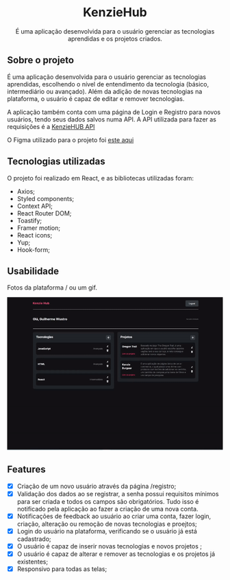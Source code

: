 <!-- PROJECT LOGO -->
<br />
<div align="center">


<h1 align="center">KenzieHub</h1>

  <p align="center">
    É uma aplicação desenvolvida para o usuário gerenciar as tecnologias aprendidas e os projetos criados.
  </p>
</div>

<!-- ABOUT THE PROJECT -->
## Sobre o projeto

É uma aplicação desenvolvida para o usuário gerenciar as tecnologias aprendidas,
escolhendo o nível de entendimento da tecnologia (básico, intermediário ou
avançado). Além da adição de novas tecnologias na plataforma, o usuário é capaz
de editar e remover tecnologias. <br />

A aplicação também conta com uma página
de Login e Registro para novos usuários, tendo seus dados salvos numa API. A API
utilizada para fazer as requisições é a
<a href="https://github.com/Kenzie-Academy-Brasil-Developers/kenziehub-api">
KenzieHUB API</a> <br />

O Figma utilizado para o projeto foi
<a href="https://www.figma.com/file/ccZ4uMlJtuBQISDzCCI1Vq/Kenzie-Hub?node-id=0%3A1">
este aqui</a>



## Tecnologias utilizadas

O projeto foi realizado em React, e as bibliotecas utilizadas foram:

- Axios;
- Styled components;
- Context API;
- React Router DOM;
- Toastify;
- Framer motion;
- React icons;
- Yup;
- Hook-form;

<!-- USAGE EXAMPLES -->

## Usabilidade

Fotos da plataforma / ou um gif.
<div align="center">
<img src="screenshots/kenzie-hub.gif" >
</div>

<!-- ROADMAP -->

## Features

- [x] Criação de um novo usuário através da página /registro;
- [x] Validação dos dados ao se registrar, a senha possui requisitos mínimos
      para ser criada e todos os campos são obrigatórios. Tudo isso é notificado
      pela aplicação ao fazer a criação de uma nova conta.
- [x] Notificações de feedback ao usuário ao criar uma conta, fazer login,
      criação, alteração ou remoção de novas tecnologias e proejtos;
- [x] Login do usuário na plataforma, verificando se o usuário já está
      cadastrado;
- [x] O usuário é capaz de inserir novas tecnologias e novos projetos ;
- [x] O usuário é capaz de alterar e remover as tecnologias e os projetos já existentes;
- [x] Responsivo para todas as telas;
